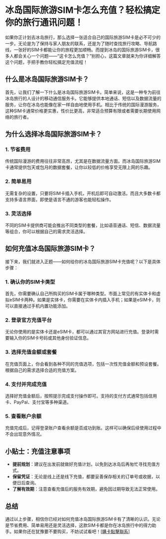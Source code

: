 # 冰岛国际旅游SIM卡怎么充值？轻松搞定你的旅行通讯问题！

如果你正计划去冰岛旅行，那么选择一张适合自己的国际旅游SIM卡是必不可少的一步。无论是为了保持与家人朋友的联系，还是为了随时查找旅行攻略、导航路线，一张好的SIM卡都能让你的旅程更加顺畅。而提到冰岛的国际旅游SIM卡，很多人都会关心一个问题——“这卡怎么充值？”别担心，这篇文章就来为你详细解答这个问题，手把手教你轻松搞定充值流程！

## 什么是冰岛国际旅游SIM卡？

首先，让我们了解一下什么是冰岛国际旅游SIM卡。简单来说，这是一种专为前往冰岛旅行的人设计的移动通信服务卡。它能够提供本地通话、短信以及数据流量的服务，让你在冰岛也能像在家一样自由地使用手机。相比于传统的国际漫游服务，这种SIM卡通常价格更实惠，性价比更高，非常适合预算有限或者需要长期使用网络的旅行者。

## 为什么选择冰岛国际旅游SIM卡？

### 1. 节省费用
传统国际漫游的费用往往非常高昂，尤其是在数据流量方面。而冰岛国际旅游SIM卡通常提供包天或包月的数据套餐，让你以较低的价格享受无限上网的乐趣。

### 2. 简单易用
无需复杂的设置，只要将SIM卡插入手机，开机后即可自动激活。而且大多数卡都支持多语言界面，即使是语言不通的游客也能轻松操作。

### 3. 灵活选择
不同的SIM卡提供商可能会推出不同类型的套餐，比如语音通话、短信、数据流量等组合，你可以根据自己的需求灵活选择。

## 如何充值冰岛国际旅游SIM卡？

接下来，我们就进入正题——如何给你的冰岛国际旅游SIM卡充值呢？以下是具体步骤：

### 1. 确认你的SIM卡类型
首先，你需要确认自己所购买的SIM卡属于哪种类型。市面上常见的有实体卡和虚拟eSIM卡两种。如果是实体卡，你需要在实体卡内插入手机；如果是eSIM卡，则可以直接通过手机内置功能添加。

### 2. 登录官方充值平台
无论你使用的是实体卡还是eSIM卡，都可以通过其官方网站进行充值。登录时需要输入你的SIM卡号码或其他身份验证信息。

### 3. 选择充值金额或套餐
在充值页面上，你会看到各种不同的充值选项，包括一次性充值金额和预设套餐。根据自己的需求选择合适的充值方案。

### 4. 支付并完成充值
选择好充值金额后，按照提示完成支付操作即可。支持的支付方式通常包括信用卡、PayPal、支付宝等多种渠道。

### 5. 查看账户余额
充值完成后，记得登录账户查看余额是否成功到账。这样可以确保后续使用过程中不会出现意外情况。

## 小贴士：充值注意事项

- **提前规划**：建议在出发前就做好充值计划，以免到达冰岛后再匆忙寻找充值方式。
- **保留凭证**：无论是线上还是线下充值，都要妥善保存相关的订单号或收据，以便日后查询。
- **了解有效期**：注意查看充值后的服务有效期，避免因过期导致无法正常使用。

## 总结

通过以上步骤，相信你已经对如何充值冰岛国际旅游SIM卡有了清晰的认识。无论是节省费用、简单易用还是灵活选择，这款SIM卡都是你在冰岛旅行中的得力助手。如果你还在犹豫要不要购买，不妨试试看吧！[[購卡點擊聯系](https://t.me/s/esim1088)]